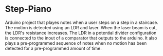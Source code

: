 # Step-Piano
  Arduino project that playes notes when a user steps on a step in a staircase. The motion is detected using an LDR and laser. When the laser beam is  cut, the LDR's resistance increases. The LDR in a potential divider configuration is connected to the inout of a comparator that outputs to the arduino.
  It also plays a pre-programmed sequence of notes when no motion has been detected for a pre-programmed amount of time.
